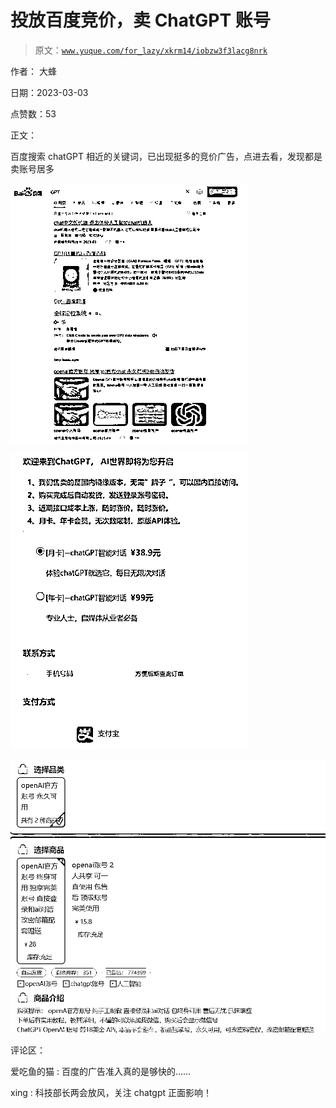 # 投放百度竞价，卖 ChatGPT 账号

> 原文：[`www.yuque.com/for_lazy/xkrm14/iobzw3f3lacg8nrk`](https://www.yuque.com/for_lazy/xkrm14/iobzw3f3lacg8nrk)

作者： 大蜂 

日期：2023-03-03 

点赞数：53 

正文： 

百度搜索 chatGPT 相近的关键词，已出现挺多的竞价广告，点进去看，发现都是卖账号居多 

![](img/5ce8e0fd9264c9ca7bb26ae2c1d6f9e3.png) 

![](img/cae90bdf587c2da8a4cc4c32c1d59b12.png) 

![](img/0e3d9c2e779f2625024b20e51eb79695.png) 

评论区： 

爱吃鱼的猫 : 百度的广告准入真的是够快的…… 

xing : 科技部长两会放风，关注 chatgpt 正面影响！ 

